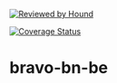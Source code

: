 [![Reviewed by Hound](https://img.shields.io/badge/Reviewed_by-Hound-8E64B0.svg)](https://houndci.com)

[![Coverage Status](https://coveralls.io/repos/github/atlp-rwanda/bravo-bn-be/badge.svg?branch=develop)](https://coveralls.io/github/atlp-rwanda/bravo-bn-be?branch=develop)

# bravo-bn-be